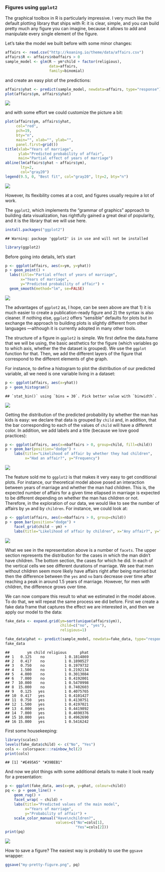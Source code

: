 ### Figures using `ggplot2`

The graphical toolbox in R is particularly impressive. I very much like
the default plotting library that ships with R: it is clear, simple, and
you can build pretty much any figure you can imagine, because it allows
to add and manipulate every single element of the figure.

Let’s take the model we built before with some minor changes:

``` r
affairs <- read.csv("http://koaning.io/theme/data/affairs.csv")
affairs$R <- affairs$nbaffairs > 0
sample_model <- glm(R ~ ym*child + factor(religious), 
                    data=affairs, 
                    family=binomial)
```

and create an easy plot of the predictions:

``` r
affairs$yhat <- predict(sample_model, newdata=affairs, type="response")
plot(affairs$ym, affairs$yhat)
```

![](./assets/unnamed-chunk-2-1.png)

and with some effort we could customize the picture a bit:

``` r
plot(affairs$ym, affairs$yhat, 
     col="red", 
     pch=19, 
     bty="n", 
     main="", xlab="", ylab="", 
     panel.first=grid())
title(xlab="Years of marriage", 
      ylab="Predicted probability of affair", 
      main="Partial effect of years of marriage")
abline(lm(affairs$yhat ~ affairs$ym), 
       lty=2, 
       col="gray20")
legend(9.5, 0, "Best fit", col="gray20", lty=2, bty="n")
```

![](./assets/betterpic-1.png)

However, its flexibility comes at a cost, and figures usually require a
lot of work.

The `ggplot2`, which implements the “grammar of graphics” approach to
building data visualization, has rightfully gained a great deal of
popularity, and it is the library that we will use here.

``` r
install.packages("ggplot2")
```

    ## Warning: package 'ggplot2' is in use and will not be installed

``` r
library(ggplot2)
```

Before going into details, let’s start

``` r
p <- ggplot(affairs, aes(x=ym, y=yhat))
p + geom_point() + 
  labs(title="Partial effect of years of marriage", 
       x="Years of marriage", 
       y="Predicted probability of affair") +
  geom_smooth(method="lm", se=FALSE)
```

![](./assets/unnamed-chunk-4-1.png)

The advantages of `ggplot2` as, I hope, can be seen above are that 1) it
is much easier to create a publication-ready figure and 2) the syntax is
also cleaner. If nothing else, `ggplot2` offers “sensible” defaults for
plots but in exchange the approach to building plots is slightly
different from other languages —although it is currently adopted in many
other tools.

The structure of a figure in `ggplot2` is simple. We first define the
data.frame that we will be using, the basic aesthetics for the figure
(which variables go to which axis, whether the the dataset is grouped).
We use the `ggplot` function for that. Then, we add the different layers
of the figure that correspond to the different elements of ghe graph.

For instance, to define a histogram to plot the distribution of our
predicted variable, all we need is one variable living in a dataset:

``` r
p <- ggplot(affairs, aes(x=yhat))
p + geom_histogram()
```

    ## `stat_bin()` using `bins = 30`. Pick better value with `binwidth`.

![](./assets/unnamed-chunk-5-1.png)

Getting the distribution of the predicted probability by whether the man
has kids is easy: we declare that data is grouped by `child` and, in
addition, that the bar corresponding to each of the values of `child`
will have a different color. In addition, we add labels and a title
(because we love good practices):

``` r
p <- ggplot(affairs, aes(x=nbaffairs > 0, group=child, fill=child))
p + geom_bar(position="dodge") +
    labs(title="Likelihood of affair by whether they had children",
         x="Had an affair?", y="Frequency")
```

![](./assets/unnamed-chunk-6-1.png)

The feature sold me to `ggplot2` is that makes it very easy to get
conditional plots. For instance, our theoretical model above posed an
interaction between years of marriage and whether the man had children.
This is, the expected number of affairs for a given time ellapsed in
marriage is expected to be different depending on whether the man has
children or not. Therefore, in the exploration of our data, we would
like to see the number of affairs by `ym` and by `children`. For
instance, we could look at:

``` r
p <- ggplot(affairs, aes(x=nbaffairs > 0, group=child))
p + geom_bar(position="dodge") +
    facet_grid(child ~ ym) +
    labs(title="Likelihood of affair by children", x="Any affair?", y="Frequency")
```

![](./assets/unnamed-chunk-7-1.png)

What we see in the representation above is a number of `facets`. The
upper section represents the distribution for the cases in which the man
didn’t have children. The bottom section, the cases for which he did. In
each of the vertical cells we see different durations of marriage. We
see that men without children seem more likely have affairs right after
being married but then the difference between the `yes` and `no` bars
decrease over time after reaching a peak in around 1.5 years of
marriage. However, for men *with* children, the difference grows over
time.

We can now compare this result to what we estimated in the model above.
To do that, we will repeat the same process we did before. First we
create a fake data frame that captures the effect we are interested in,
and then we apply our model to the data:

``` r
fake_data <- expand.grid(ym=sort(unique(affairs$ym)), 
                         child=c("no", "yes"), 
                         religious=1)

fake_data$phat <- predict(sample_model, newdata=fake_data, type="response")
fake_data
```

    ##        ym child religious      phat
    ## 1   0.125    no         1 0.1814869
    ## 2   0.417    no         1 0.1890527
    ## 3   0.750    no         1 0.1979732
    ## 4   1.500    no         1 0.2192134
    ## 5   4.000    no         1 0.3013084
    ## 6   7.000    no         1 0.4192001
    ## 7  10.000    no         1 0.5470998
    ## 8  15.000    no         1 0.7402603
    ## 9   0.125   yes         1 0.4075765
    ## 10  0.417   yes         1 0.4101427
    ## 11  0.750   yes         1 0.4130751
    ## 12  1.500   yes         1 0.4197021
    ## 13  4.000   yes         1 0.4419892
    ## 14  7.000   yes         1 0.4690376
    ## 15 10.000   yes         1 0.4962690
    ## 16 15.000   yes         1 0.5416242

First some housekeeping:

``` r
library(scales)
levels(fake_data$child) <- c("No", "Yes")
cols <- colorspace:::rainbow_hcl(2)
print(cols)
```

    ## [1] "#E495A5" "#39BEB1"

And now we plot things with some additional details to make it look
ready for a presentation:

``` r
p <- ggplot(fake_data, aes(x=ym, y=phat, colour=child))
pq <- p + geom_line() +
    geom_rug() +
    facet_wrap( ~ child) + 
    labs(title="Predicted values of the main model",
         x="Years of marriage",
         y="Probability of affair") + 
    scale_color_manual("Have\nchildren?",
                       values=c("No"=cols[1],
                                "Yes"=cols[2]))
print(pq)
```

![](./assets/unnamed-chunk-10-1.png)

How to save a figure? The easiest way is probably to use the `ggsave`
wrapper:

``` r
ggsave("my-pretty-figure.png", pq)
```
